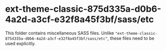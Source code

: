 # ext-theme-classic-875d335a-d0b6-4a2d-a3cf-e32f8a45f3bf/sass/etc

This folder contains miscellaneous SASS files. Unlike `"ext-theme-classic-875d335a-d0b6-4a2d-a3cf-e32f8a45f3bf/sass/etc"`, these files
need to be used explicitly.
